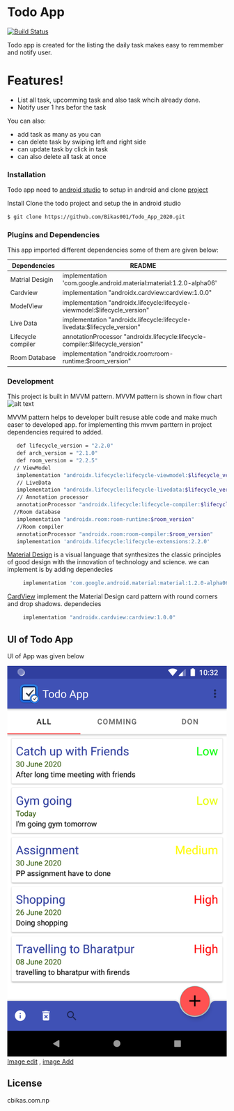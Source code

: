 # Todo App

[![Build Status](https://travis-ci.org/joemccann/dillinger.svg?branch=master)]()

Todo app is created for the listing the daily task makes easy to remmember and notify user.

# Features!

  - List all task, upcomming task and also task whcih already done.
  - Notify user 1 hrs befor the task 


You can also:
  - add task as many as you can
  - can delete task by swiping left and right side
  - can update task by click in task
  - can also delete all task at once
  
### Installation

Todo app need to [android studio](https://developer.android.com/studio) to setup in android and clone [project](https://github.com/Bikas001/Todo_App_2020)

Install
Clone the todo project and setup the in android studio

```sh
$ git clone https://github.com/Bikas001/Todo_App_2020.git
```

### Plugins and Dependencies

This app imported different dependencies some of them are given below:

| Dependencies | README |
| ------ | ------ |
| Matrial Desigin | implementation 'com.google.android.material:material:1.2.0-alpha06' |
| Cardview | implementation "androidx.cardview:cardview:1.0.0" |
| ModelView | implementation "androidx.lifecycle:lifecycle-viewmodel:$lifecycle_version" |
| Live Data | implementation "androidx.lifecycle:lifecycle-livedata:$lifecycle_version" |
| Lifecycle compiler | annotationProcessor "androidx.lifecycle:lifecycle-compiler:$lifecycle_version" |
| Room Database | implementation "androidx.room:room-runtime:$room_version" |


### Development
 This project is built in MVVM pattern. MVVM pattern is shown in flow chart
 ![alt text](https://www.nexmobility.com/articles/images/mvvm-architecture-pattern.png)
 
 MVVM pattern helps to developer built resuse able code and make much easer to developed app. for implementing this mvvm parttern in project dependencies required to added.
 
 ```sh
    def lifecycle_version = "2.2.0"
    def arch_version = "2.1.0"
    def room_version = "2.2.5"
   // ViewModel
    implementation "androidx.lifecycle:lifecycle-viewmodel:$lifecycle_version"
    // LiveData
    implementation "androidx.lifecycle:lifecycle-livedata:$lifecycle_version"
    // Annotation processor
    annotationProcessor "androidx.lifecycle:lifecycle-compiler:$lifecycle_version"
   //Room database
    implementation "androidx.room:room-runtime:$room_version"
    //Room compiler
    annotationProcessor "androidx.room:room-compiler:$room_version"
    implementation 'androidx.lifecycle:lifecycle-extensions:2.2.0'
```

[Material Design](https://material.io/) is a visual language that synthesizes the classic principles of good design with the innovation of technology and science. we can implement is by adding dependecies 
```sh
     implementation 'com.google.android.material:material:1.2.0-alpha06'
```
[CardView](https://developer.android.com/jetpack/androidx/releases/cardview)    implement the Material Design card pattern with round corners and drop shadows.
dependecies
```sh
     implementation "androidx.cardview:cardview:1.0.0"
```
## UI of Todo App
 UI of App was given below

![Test Image 1](front_page.png)
[Image edit](https://github.com/Bikas001/Todo_App_2020/raw/master/editpage.png) , [image Add](https://github.com/Bikas001/Todo_App_2020/raw/master/add.png)

License
----

cbikas.com.np

